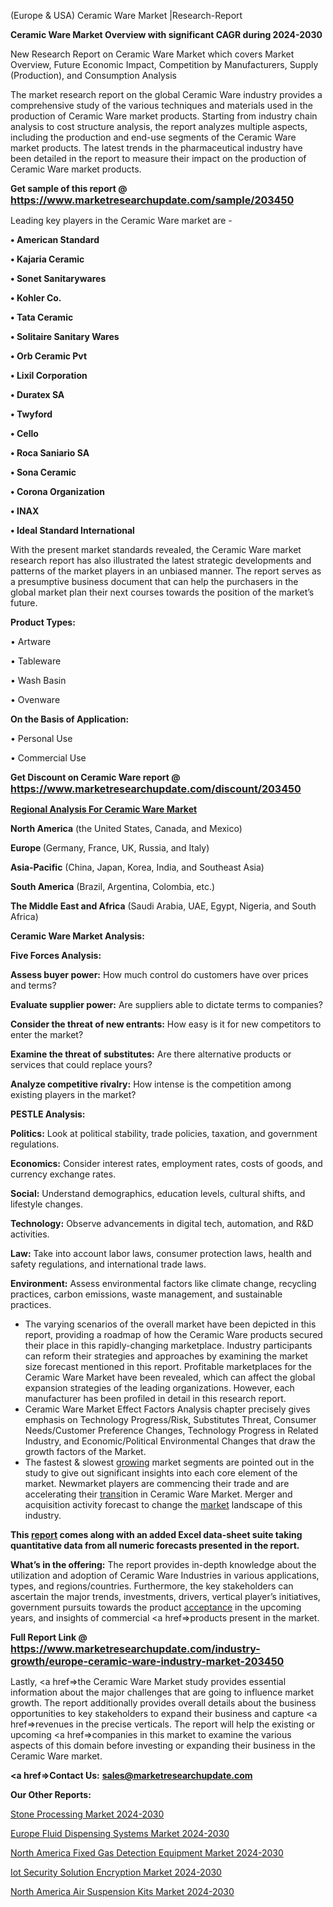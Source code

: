 (Europe & USA) Ceramic Ware Market |Research-Report

<strong>Ceramic Ware Market Overview with significant CAGR during 2024-2030</strong>

New Research Report on Ceramic Ware Market which covers Market Overview, Future Economic Impact, Competition by Manufacturers, Supply (Production), and Consumption Analysis

The market research report on the global Ceramic Ware industry provides a comprehensive study of the various techniques and materials used in the production of Ceramic Ware market products. Starting from industry chain analysis to cost structure analysis, the report analyzes multiple aspects, including the production and end-use segments of the Ceramic Ware market products. The latest trends in the pharmaceutical industry have been detailed in the report to measure their impact on the production of Ceramic Ware market products.

<strong>Get sample of this report @ <a href=https://www.marketresearchupdate.com/sample/203450><font size=3 color=#0000ff>https://www.marketresearchupdate.com/sample/203450</font></a></strong>

Leading key players in the Ceramic Ware market are -

<strong>• American Standard

• Kajaria Ceramic

• Sonet Sanitarywares

• Kohler Co.

• Tata Ceramic

• Solitaire Sanitary Wares

• Orb Ceramic Pvt

• Lixil Corporation

• Duratex SA

• Twyford

• Cello

• Roca Saniario SA

• Sona Ceramic

• Corona Organization

• INAX

• Ideal Standard International</strong>

With the present market standards revealed, the Ceramic Ware market research report has also illustrated the latest strategic developments and patterns of the market players in an unbiased manner. The report serves as a presumptive business document that can help the purchasers in the global market plan their next courses towards the position of the market’s future.

<strong>Product Types:</strong>

• Artware

• Tableware

• Wash Basin

• Ovenware

<strong>On the Basis of Application:</strong>

• Personal Use

• Commercial Use

<strong>Get Discount on Ceramic Ware report @ <a href=https://www.marketresearchupdate.com/discount/203450><font size=3 color=#0000ff>https://www.marketresearchupdate.com/discount/203450</font></a></strong>

<strong><u><b>Regional Analysis For Ceramic Ware Market</b></u></strong>

<strong><b>North America</b></strong> (the United States, Canada, and Mexico)

<strong><b>Europe </b></strong>(Germany, France, UK, Russia, and Italy)

<strong><b>Asia-Pacific</b></strong> (China, Japan, Korea, India, and Southeast Asia)

<strong><b>South America</b></strong> (Brazil, Argentina, Colombia, etc.)

<strong><b>The Middle East and Africa</b></strong> (Saudi Arabia, UAE, Egypt, Nigeria, and South Africa)

<strong>Ceramic Ware Market Analysis:</strong>

<strong>Five Forces Analysis:</strong>

<strong>Assess buyer power:</strong> How much control do customers have over prices and terms?

<strong>Evaluate supplier power:</strong> Are suppliers able to dictate terms to companies?

<strong>Consider the threat of new entrants:</strong> How easy is it for new competitors to enter the market?

<strong>Examine the threat of substitutes:</strong> Are there alternative products or services that could replace yours?

<strong>Analyze competitive rivalry:</strong> How intense is the competition among existing players in the market?

<strong>PESTLE Analysis:</strong>

<strong>Politics:</strong> Look at political stability, trade policies, taxation, and government regulations.

<strong>Economics:</strong> Consider interest rates, employment rates, costs of goods, and currency exchange rates.

<strong>Social:</strong> Understand demographics, education levels, cultural shifts, and lifestyle changes.

<strong>Technology:</strong> Observe advancements in digital tech, automation, and R&D activities.

<strong>Law:</strong> Take into account labor laws, consumer protection laws, health and safety regulations, and international trade laws.

<strong>Environment:</strong> Assess environmental factors like climate change, recycling practices, carbon emissions, waste management, and sustainable practices.

<ul>
  <li>The varying scenarios of the overall market have been depicted in this report, providing a roadmap of how the Ceramic Ware products secured their place in this rapidly-changing marketplace. Industry participants can reform their strategies and approaches by examining the market size forecast mentioned in this report. Profitable marketplaces for the Ceramic Ware Market have been revealed, which can affect the global expansion strategies of the leading organizations. However, each manufacturer has been profiled in detail in this research report.</li>
  <li>Ceramic Ware Market Effect Factors Analysis chapter precisely gives emphasis on Technology Progress/Risk, Substitutes Threat, Consumer Needs/Customer Preference Changes, Technology Progress in Related Industry, and Economic/Political Environmental Changes that draw the growth factors of the Market.</li>
  <li>The fastest &amp; slowest <a href=ASDF991299>growing</a> market segments are pointed out in the study to give out significant insights into each core element of the market. Newmarket players are commencing their trade and are accelerating their <a href=>trans</a>ition in Ceramic Ware Market. Merger and acquisition activity forecast to change the <a href=>market</a> landscape of this industry.</li>
</ul>
<strong>This <a href=>report</a> comes along with an added Excel data-sheet suite taking quantitative data from all numeric forecasts presented in the report.</strong>

<strong>What’s in the offering:</strong> The report provides in-depth knowledge about the utilization and adoption of Ceramic Ware Industries in various applications, types, and regions/countries. Furthermore, the key stakeholders can ascertain the major trends, investments, drivers, vertical player’s initiatives, government pursuits towards the product <a href=ASDF881288>acceptance</a> in the upcoming years, and insights of commercial <a href=>products</a> present in the market.

<strong>Full Report Link @ <a href=https://www.marketresearchupdate.com/industry-growth/europe-ceramic-ware-industry-market-203450><font size=3 color=#0000ff>https://www.marketresearchupdate.com/industry-growth/europe-ceramic-ware-industry-market-203450</font></a></strong>

Lastly, <a href=>the</a> Ceramic Ware Market study provides essential information about the major challenges that are going to influence market growth. The report additionally provides overall details about the business opportunities to key stakeholders to expand their business and capture <a href=>revenues</a> in the precise verticals. The report will help the existing or upcoming <a href=>companies</a> in this market to examine the various aspects of this domain before investing or expanding their business in the Ceramic Ware market.

<strong><a href=><strong>Contact Us:</strong></a></strong>
<strong>sales@marketresearchupdate.com</strong>

<strong>Our Other Reports:</strong>

<a href=https://www.linkedin.com/pulse/stone-processing-market-2023-top-key-players>Stone Processing Market 2024-2030</a>

<a href=https://www.linkedin.com/pulse/europe-fluid-dispensing-systems-market-size-share-trends>Europe Fluid Dispensing Systems Market 2024-2030</a>

<a href=https://www.linkedin.com/pulse/north-america-fixed-gas-detection-equipment-market>North America Fixed Gas Detection Equipment Market 2024-2030</a>

<a href=https://www.linkedin.com/pulse/iot-security-solution-encryption-market-share-zo1gf/>Iot Security Solution Encryption Market 2024-2030</a>

<a href=https://www.linkedin.com/pulse/north-america-air-suspension-kits-market-analysis-5blff/>North America Air Suspension Kits Market 2024-2030</a>
